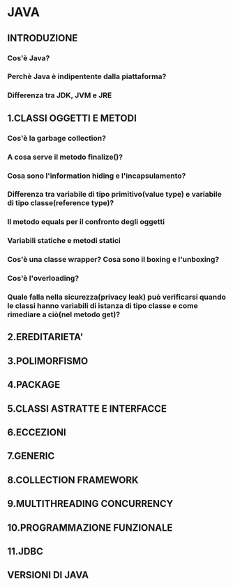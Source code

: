 # JAVA
## INTRODUZIONE
### Cos'è Java?
### Perchè Java è indipentente dalla piattaforma?
### Differenza tra JDK, JVM e JRE
## 1.CLASSI OGGETTI E METODI
### Cos'è la garbage collection?
### A cosa serve il metodo finalize()?
### Cosa sono l'information hiding e l'incapsulamento?
### Differenza tra variabile di tipo primitivo(value type) e variabile di tipo classe(reference type)?
### Il metodo equals per il confronto degli oggetti
### Variabili statiche e metodi statici
### Cos'è una classe wrapper? Cosa sono il boxing e l'unboxing?
### Cos'è l'overloading?
### Quale falla nella sicurezza(privacy leak) può verificarsi quando le classi hanno variabili di istanza di tipo classe e come rimediare a ciò(nel metodo get)? 
## 2.EREDITARIETA'
## 3.POLIMORFISMO
## 4.PACKAGE
## 5.CLASSI ASTRATTE E INTERFACCE
## 6.ECCEZIONI
## 7.GENERIC
## 8.COLLECTION FRAMEWORK
## 9.MULTITHREADING CONCURRENCY
## 10.PROGRAMMAZIONE FUNZIONALE
## 11.JDBC
## VERSIONI DI JAVA

